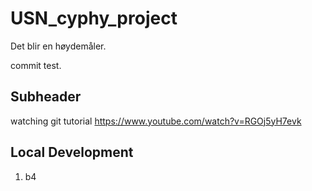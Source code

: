 # USN_cyphy_project

Det blir en høydemåler.

commit test.

## Subheader

watching git tutorial https://www.youtube.com/watch?v=RGOj5yH7evk

## Local Development

1. b4
